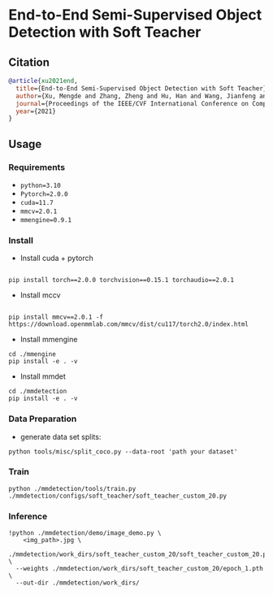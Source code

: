 # End-to-End Semi-Supervised Object Detection with Soft Teacher

## Citation

```bib
@article{xu2021end,
  title={End-to-End Semi-Supervised Object Detection with Soft Teacher},
  author={Xu, Mengde and Zhang, Zheng and Hu, Han and Wang, Jianfeng and Wang, Lijuan and Wei, Fangyun and Bai, Xiang and Liu, Zicheng},
  journal={Proceedings of the IEEE/CVF International Conference on Computer Vision (ICCV)},
  year={2021}
}
```

## Usage

### Requirements

- `python=3.10`
- `Pytorch=2.0.0`
- `cuda=11.7`
- `mmcv=2.0.1`
- `mmengine=0.9.1`

### Install

- Install cuda + pytorch

```shell script

pip install torch==2.0.0 torchvision==0.15.1 torchaudio==2.0.1

```

- Install mccv

```shell script

pip install mmcv==2.0.1 -f https://download.openmmlab.com/mmcv/dist/cu117/torch2.0/index.html

```

- Install mmengine

```shell script
cd ./mmengine
pip install -e . -v

```

- Install mmdet

```shell script
cd ./mmdetection
pip install -e . -v

```

### Data Preparation

- generate data set splits:

```shell script
python tools/misc/split_coco.py --data-root 'path your dataset'

```

### Train

```shell script
python ./mmdetection/tools/train.py ./mmdetection/configs/soft_teacher/soft_teacher_custom_20.py
```

### Inference

```shell script
!python ./mmdetection/demo/image_demo.py \
    <img_path>.jpg \
    ./mmdetection/work_dirs/soft_teacher_custom_20/soft_teacher_custom_20.py \
  --weights ./mmdetection/work_dirs/soft_teacher_custom_20/epoch_1.pth \
  --out-dir ./mmdetection/work_dirs/

```
